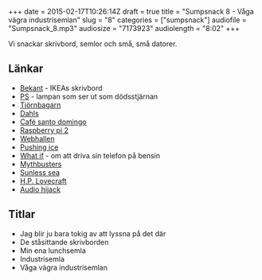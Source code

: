 +++
date = 2015-02-17T10:26:14Z
draft = true
title = "Sumpsnack 8 - Våga vägra industrisemlan"
slug = "8"
categories = ["sumpsnack"]
audiofile = "Sumpsnack_8.mp3"
audiosize = "7173923"
audiolength = "8:02"
+++

Vi snackar skrivbord, semlor och små, små datorer.

## Länkar  ##
* [Bekant](http://www.ikea.com/se/sv/catalog/categories/departments/workspaces/18960/) - IKEAs skrivbord
* [PS](http://www.ikea.com/se/sv/catalog/products/30279883/) - lampan som ser ut som dödsstjärnan
* [Tjörnbagarn](http://www.bagarn.se/)
* [Dahls](http://dahlsbageri.se/)
* [Café santo domingo](http://cafesantodomingo.se/)
* [Raspberry pi 2](http://en.wikipedia.org/wiki/Raspberry_Pi)
* [Webhallen](http://www.webhallen.com/se-sv/)
* [Pushing ice](http://en.wikipedia.org/wiki/Pushing_Ice)
* [What if](http://what-if.xkcd.com/128/) - om att driva sin telefon på bensin
* [Mythbusters](http://en.wikipedia.org/wiki/MythBusters)
* [Sunless sea](http://www.failbettergames.com/sunless/)
* [H.P. Lovecraft](http://en.wikipedia.org/wiki/H._P._Lovecraft)
* [Audio hijack](https://rogueamoeba.com/audiohijack/)

## Titlar ##
* Jag blir ju bara tokig av att lyssna på det där
* De ståsittande skrivborden
* Min ena lunchsemla
* Industrisemla
* Våga vägra industrisemlan